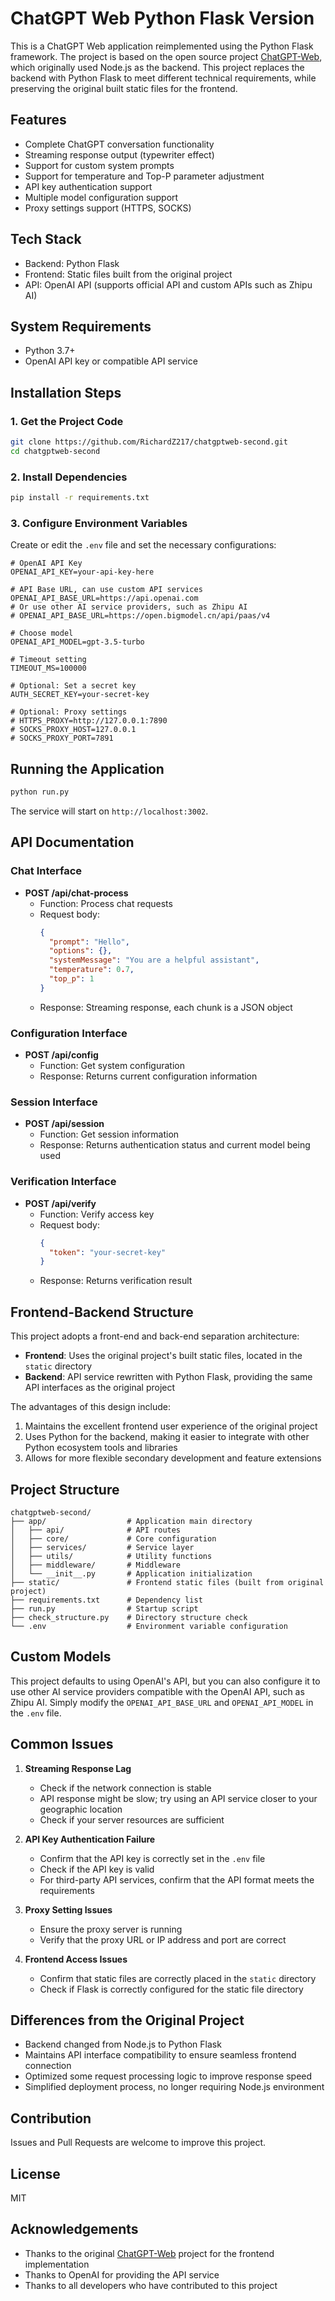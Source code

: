 # ChatGPT Web Python Flask Version

This is a ChatGPT Web application reimplemented using the Python Flask framework. The project is based on the open source project [ChatGPT-Web](https://github.com/Chanzhaoyu/chatgpt-web), which originally used Node.js as the backend. This project replaces the backend with Python Flask to meet different technical requirements, while preserving the original built static files for the frontend.

## Features

- Complete ChatGPT conversation functionality
- Streaming response output (typewriter effect)
- Support for custom system prompts
- Support for temperature and Top-P parameter adjustment
- API key authentication support
- Multiple model configuration support
- Proxy settings support (HTTPS, SOCKS)

## Tech Stack

- Backend: Python Flask
- Frontend: Static files built from the original project
- API: OpenAI API (supports official API and custom APIs such as Zhipu AI)

## System Requirements

- Python 3.7+
- OpenAI API key or compatible API service

## Installation Steps

### 1. Get the Project Code

```bash
git clone https://github.com/RichardZ217/chatgptweb-second.git
cd chatgptweb-second
```

### 2. Install Dependencies

```bash
pip install -r requirements.txt
```

### 3. Configure Environment Variables

Create or edit the `.env` file and set the necessary configurations:

```
# OpenAI API Key
OPENAI_API_KEY=your-api-key-here

# API Base URL, can use custom API services
OPENAI_API_BASE_URL=https://api.openai.com
# Or use other AI service providers, such as Zhipu AI
# OPENAI_API_BASE_URL=https://open.bigmodel.cn/api/paas/v4

# Choose model
OPENAI_API_MODEL=gpt-3.5-turbo

# Timeout setting
TIMEOUT_MS=100000

# Optional: Set a secret key
AUTH_SECRET_KEY=your-secret-key

# Optional: Proxy settings
# HTTPS_PROXY=http://127.0.0.1:7890
# SOCKS_PROXY_HOST=127.0.0.1
# SOCKS_PROXY_PORT=7891
```

## Running the Application

```bash
python run.py
```

The service will start on `http://localhost:3002`.

## API Documentation

### Chat Interface

- **POST /api/chat-process**
  - Function: Process chat requests
  - Request body:
    ```json
    {
      "prompt": "Hello",
      "options": {},
      "systemMessage": "You are a helpful assistant",
      "temperature": 0.7,
      "top_p": 1
    }
    ```
  - Response: Streaming response, each chunk is a JSON object

### Configuration Interface

- **POST /api/config**
  - Function: Get system configuration
  - Response: Returns current configuration information

### Session Interface

- **POST /api/session**
  - Function: Get session information
  - Response: Returns authentication status and current model being used

### Verification Interface

- **POST /api/verify**
  - Function: Verify access key
  - Request body:
    ```json
    {
      "token": "your-secret-key"
    }
    ```
  - Response: Returns verification result

## Frontend-Backend Structure

This project adopts a front-end and back-end separation architecture:

- **Frontend**: Uses the original project's built static files, located in the `static` directory
- **Backend**: API service rewritten with Python Flask, providing the same API interfaces as the original project

The advantages of this design include:
1. Maintains the excellent frontend user experience of the original project
2. Uses Python for the backend, making it easier to integrate with other Python ecosystem tools and libraries
3. Allows for more flexible secondary development and feature extensions

## Project Structure

```
chatgptweb-second/
├── app/                  # Application main directory
│   ├── api/              # API routes
│   ├── core/             # Core configuration
│   ├── services/         # Service layer
│   ├── utils/            # Utility functions
│   ├── middleware/       # Middleware
│   └── __init__.py       # Application initialization
├── static/               # Frontend static files (built from original project)
├── requirements.txt      # Dependency list
├── run.py                # Startup script
├── check_structure.py    # Directory structure check
└── .env                  # Environment variable configuration
```

## Custom Models

This project defaults to using OpenAI's API, but you can also configure it to use other AI service providers compatible with the OpenAI API, such as Zhipu AI. Simply modify the `OPENAI_API_BASE_URL` and `OPENAI_API_MODEL` in the `.env` file.

## Common Issues

1. **Streaming Response Lag**
   - Check if the network connection is stable
   - API response might be slow; try using an API service closer to your geographic location
   - Check if your server resources are sufficient

2. **API Key Authentication Failure**
   - Confirm that the API key is correctly set in the `.env` file
   - Check if the API key is valid
   - For third-party API services, confirm that the API format meets the requirements

3. **Proxy Setting Issues**
   - Ensure the proxy server is running
   - Verify that the proxy URL or IP address and port are correct

4. **Frontend Access Issues**
   - Confirm that static files are correctly placed in the `static` directory
   - Check if Flask is correctly configured for the static file directory

## Differences from the Original Project

- Backend changed from Node.js to Python Flask
- Maintains API interface compatibility to ensure seamless frontend connection
- Optimized some request processing logic to improve response speed
- Simplified deployment process, no longer requiring Node.js environment

## Contribution

Issues and Pull Requests are welcome to improve this project.

## License

MIT

## Acknowledgements

- Thanks to the original [ChatGPT-Web](https://github.com/Chanzhaoyu/chatgpt-web) project for the frontend implementation
- Thanks to OpenAI for providing the API service
- Thanks to all developers who have contributed to this project
